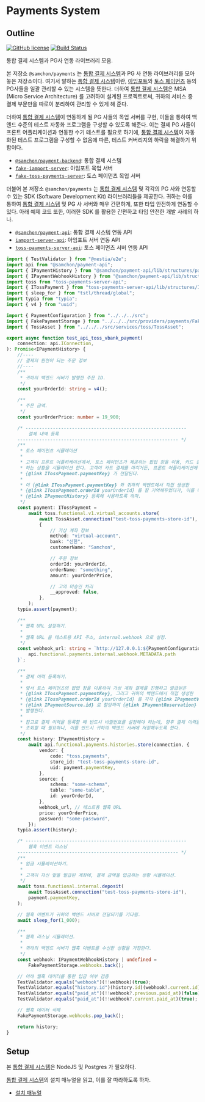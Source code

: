 # Payments System
## Outline
[![GitHub license](https://img.shields.io/badge/license-MIT-blue.svg)](https://github.com/samchon/payments/tree/master/LICENSE)
[![Build Status](https://github.com/samchon/payments/workflows/build/badge.svg)](https://github.com/samchon/payments/actions?query=workflow%3Abuild)

통합 결제 시스템과 PG사 연동 라이브러리 모음.

본 저장소 `@samchon/payments` 는 [통합 결제 시스템](https://github.com/samchon/payments/tree/master/packages/payment-backend)과 PG 사 연동 라이브러리를 모아놓은 저장소이다. 여기서 말하는 [통합 결제 시스템](https://github.com/samchon/payments/tree/master/packages/payment-backend)이란, [아임포트](https://github.com/samchon/payments/tree/master/packages/fake-iamport-server)와 [토스 페이먼츠](https://github.com/samchon/payments/tree/master/packages/fake-toss-payments-server) 등의 PG사들을 일괄 관리할 수 있는 시스템을 뜻한다. 더하여 [통합 결제 시스템](https://github.com/samchon/payments/tree/master/packages/payment-backend)은 MSA (Micro Service Architecture) 를 고려하여 설계된 프로젝트로써, 귀하의 서비스 중 결제 부문만을 따로이 분리하여 관리할 수 있게 해 준다.

더하여 [통합 결제 시스템](https://github.com/samchon/payments/tree/master/packages/payment-backend)이 연동하게 될 PG 사들의 목업 서버를 구현, 이들을 통하여 백엔드 수준의 테스트 자동화 프로그램을 구성할 수 있도록 해준다. 이는 결제 PG 사들이 프론트 어플리케이션과 연동한 수기 테스트를 필요로 하기에, [통합 결제 시스템](https://github.com/samchon/payments/tree/master/packages/payment-backend)이 자동화된 테스트 프로그램을 구성할 수 없음에 따른, 테스트 커버리지의 하락을 해결하기 위함이다.

  - [`@samchon/payment-backend`](https://github.com/samchon/payments/tree/master/packages/payment-backend): 통합 결제 시스템
  - [`fake-iamport-server`](https://github.com/samchon/payments/tree/master/packages/fake-iamport-server): 아임포트 목업 서버
  - [`fake-toss-payments-server`](https://github.com/samchon/payments/tree/master/packages/fake-toss-payments-server): 토스 페이먼츠 목업 서버

더불어 본 저장소 `@samchon/payments` 는 [통합 결제 시스템](https://github.com/samchon/payments/tree/master/packages/payment-backend) 및 각각의 PG 사와 연동할 수 있는 SDK (Software Development Kit) 라이브러리들을 제공한다. 귀하는 이를 통하여 [통합 결제 시스템](https://github.com/samchon/payments/tree/master/packages/payment-backend) 및 PG 사 서버와 매우 간편하게, 또한 타입 안전하게 연동할 수 있다. 아래 예제 코드 또한, 이러한 SDK 를 활용한 간편하고 타입 안전한 개발 사례의 하나.
 
  - [`@samchon/payment-api`](https://github.com/samchon/payments/tree/master/packages/payment-api): 통합 결제 시스템 연동 API
  - [`iamport-server-api`](https://github.com/samchon/payments/tree/master/packages/iamport-server-api): 아임포트 서버 연동 API
  - [`toss-payments-server-api`](https://github.com/samchon/payments/tree/master/packages/toss-payments-server-api): 토스 페이먼츠 서버 연동 API

```typescript
import { TestValidator } from "@nestia/e2e";
import api from "@samchon/payment-api";
import { IPaymentHistory } from "@samchon/payment-api/lib/structures/payments/IPaymentHistory";
import { IPaymentWebhookHistory } from "@samchon/payment-api/lib/structures/payments/IPaymentWebhookHistory";
import toss from "toss-payments-server-api";
import { ITossPayment } from "toss-payments-server-api/lib/structures/ITossPayment";
import { sleep_for } from "tstl/thread/global";
import typia from "typia";
import { v4 } from "uuid";

import { PaymentConfiguration } from "../../../src";
import { FakePaymentStorage } from "../../../src/providers/payments/FakePaymentStorage";
import { TossAsset } from "../../../src/services/toss/TossAsset";

export async function test_api_toss_vbank_payment(
    connection: api.IConnection,
): Promise<IPaymentHistory> {
    //----
    // 결제의 원천이 되는 주문 정보
    //----
    /**
     * 귀하의 백엔드 서버가 발행한 주문 ID.
     */
    const yourOrderId: string = v4();

    /**
     * 주문 금액.
     */
    const yourOrderPrice: number = 19_900;

    /* -----------------------------------------------------------
        결제 내역 등록
    ----------------------------------------------------------- */
    /**
     * 토스 페이먼츠 시뮬레이션
     *
     * 고객이 프론트 어플리케이션에서, 토스 페이먼츠가 제공하는 팝업 창을 이용, 카드 결제를
     * 하는 상황을 시뮬레이션 한다. 고객이 카드 결제를 마치거든, 프론트 어플리케이션에
     * {@link ITossPayment.paymentKey} 가 전달된다.
     *
     * 이 {@link ITossPayment.paymentKey} 와 귀하의 백엔드에서 직접 생성한
     * {@link ITossPayment.orderId yourOrderId} 를 잘 기억해두었다가, 이를 다음 단계인
     * {@link IPaymentHistory} 등록에 사용하도록 하자.
     */
    const payment: ITossPayment =
        await toss.functional.v1.virtual_accounts.store(
            await TossAsset.connection("test-toss-payments-store-id"),
            {
                // 가상 계좌 정보
                method: "virtual-account",
                bank: "신한",
                customerName: "Samchon",

                // 주문 정보
                orderId: yourOrderId,
                orderName: "something",
                amount: yourOrderPrice,

                // 고의 미승인 처리
                __approved: false,
            },
        );
    typia.assert(payment);

    /**
     * 웹훅 URL 설정하기.
     *
     * 웹훅 URL 을 테스트용 API 주소, internal.webhook 으로 설정.
     */
    const webhook_url: string = `http://127.0.0.1:${PaymentConfiguration.API_PORT()}${
        api.functional.payments.internal.webhook.METADATA.path
    }`;

    /**
     * 결제 이력 등록하기.
     *
     * 앞서 토스 페이먼츠의 팝업 창을 이용하여 가상 계좌 결제를 진행하고 발급받은
     * {@link ITossPayment.paymentKey}, 그리고 귀하의 백엔드에서 직접 생성한
     * {@link ITossPayment.orderId yourOrderId} 를 각각 {@link IPaymentVendor.uid} 와
     * {@link IPaymentSource.id} 로 할당하여 {@link IPaymentReservation} 레코드를
     * 발행한다.
     *
     * 참고로 결제 이력을 등록할 때 반드시 비밀번호를 설정해야 하는데, 향후 결제 이력을
     * 조회할 때 필요하니, 이를 반드시 귀하의 백엔드 서버에 저장해두도록 한다.
     */
    const history: IPaymentHistory =
        await api.functional.payments.histories.store(connection, {
            vendor: {
                code: "toss.payments",
                store_id: "test-toss-payments-store-id",
                uid: payment.paymentKey,
            },
            source: {
                schema: "some-schema",
                table: "some-table",
                id: yourOrderId,
            },
            webhook_url, // 테스트용 웹훅 URL
            price: yourOrderPrice,
            password: "some-password",
        });
    typia.assert(history);

    /* -----------------------------------------------------------
        웹훅 이벤트 리스닝
    ----------------------------------------------------------- */
    /**
     * 입금 시뮬레이션하기.
     *
     * 고객이 자신 앞을 발급된 계좌에, 결제 금액을 입금하는 상황 시뮬레이션.
     */
    await toss.functional.internal.deposit(
        await TossAsset.connection("test-toss-payments-store-id"),
        payment.paymentKey,
    );

    // 웹훅 이벤트가 귀하의 백엔드 서버로 전달되기를 기다림.
    await sleep_for(1_000);

    /**
     * 웹흑 리스닝 시뮬레이션.
     *
     * 귀하의 백엔드 서버가 웹훅 이벤트를 수신한 상황을 가정한다.
     */
    const webhook: IPaymentWebhookHistory | undefined =
        FakePaymentStorage.webhooks.back();

    // 이하 웹훅 데이터를 통한 입금 여부 검증
    TestValidator.equals("webhook")(!!webhook)(true);
    TestValidator.equals("history.id")(history.id)(webhook?.current.id);
    TestValidator.equals("paid_at")(!!webhook?.previous.paid_at)(false);
    TestValidator.equals("paid_at")(!!webhook?.current.paid_at)(true);

    // 웹훅 데이터 삭제
    FakePaymentStorage.webhooks.pop_back();

    return history;
}
```




## Setup
본 [통합 결제 시스템](https://github.com/samchon/payments/tree/master/packages/payment-backend)은 NodeJS 및 Postgres 가 필요하다.

[통합 결제 시스템](https://github.com/samchon/payments/tree/master/packages/payment-backend)의 설치 매뉴얼을 읽고, 이를 잘 따라하도록 하자.

  - [설치 매뉴얼](https://github.com/samchon/payments/tree/master/packages/payment-backend#2-installation)

